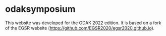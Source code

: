 # odaksymposium

This website was developed for the ODAK 2022 edition. It is based on a fork of the EGSR website (https://github.com/EGSR2020/egsr2020.github.io).
